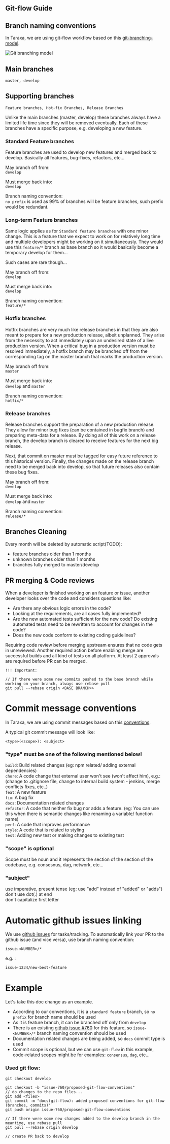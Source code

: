 Git-flow Guide
-------------------

## Branch naming conventions

In Taraxa, we are using git-flow workflow based on this [git-branching-model](https://nvie.com/posts/a-successful-git-branching-model/).

![Git branching model](./images/git_model.png?raw=true "Git branching model")

## Main branches
    master, develop

## Supporting branches
    Feature branches, Hot-fix Branches, Release Branches
Unlike the main branches (master, develop) these branches always have a limited life time since they will be removed eventually.
Each of these branches have a specific purpose, e.g. developing a new feature.

### Standard Feature branches

Feature branches are used to develop new features and merged back to develop. Basically all features, bug-fixes, refactors, etc...

May branch off from:  
`develop`

Must merge back into:  
`develop`

Branch naming convention:  
`no prefix` is used as 99% of branches will be feature branches, such prefix would be redundant.

### Long-term Feature branches

Same logic applies as for `Standard feature branches` with one minor change. This is a feature that we expect to work on for
relatively long time and multiple developers might be working on it simultaneously. They would use this `feature/*` branch as base branch so it would
basically become a temporary develop for them...  

Such cases are rare though...

May branch off from:  
`develop`

Must merge back into:  
`develop`

Branch naming convention:  
`feature/*`


### Hotfix branches

Hotfix branches are very much like release branches in that they are also meant to prepare for a new production release, albeit unplanned.
They arise from the necessity to act immediately upon an undesired state of a live production version.
When a critical bug in a production version must be resolved immediately, a hotfix branch may be branched off from the corresponding tag on the master branch that marks the production version.

May branch off from:  
`master`

Must merge back into:  
`develop` and `master`

Branch naming convention:  
`hotfix/*`


### Release branches

Release branches support the preparation of a new production release. They allow for minor bug fixes (can be contained in bugfix branch) and preparing
meta-data for a release. By doing all of this work on a release branch, the develop branch is cleared to receive features for the next big release.

Next, that commit on master must be tagged for easy future reference to this historical version. Finally, the changes
made on the release branch need to be merged back into develop, so that future releases also contain these bug fixes.

May branch off from:  
`develop`

Must merge back into:  
`develop` and `master`

Branch naming convention:  
`release/*`

## Branches Cleaning
Every month will be deleted by automatic script(TODO):
- feature branches older than 1 months
- unknown branches older than 1 months
- branches fully merged to master/develop


## PR merging & Code reviews
When a developer is finished working on an feature or issue, another developer looks over the code and considers questions like:
- Are there any obvious logic errors in the code?
- Looking at the requirements, are all cases fully implemented?
- Are the new automated tests sufficient for the new code? Do existing automated tests need to be rewritten to account for changes in the code?
- Does the new code conform to existing coding guidelines?

Requiring code review before merging upstream ensures that no code gets in unreviewed. Another required action before enabling merge are successful
builds and all kind of tests on all platform. At least 2 approvals are required before PR can be merged.

    !!! Important:

    // If there were some new commits pushed to the base branch while working on your branch, always use rebase pull
    git pull --rebase origin <BASE BRANCH>>

# Commit message conventions

In Taraxa, we are using commit messages based on this [conventions](http://karma-runner.github.io/1.0/dev/git-commit-msg.html).

A typical git commit message will look like:

    <type>(<scope>): <subject>

### "type" must be one of the following mentioned below!
`build`: Build related changes (eg: npm related/ adding external dependencies)    
`chore`: A code change that external user won't see (won't affect him), e.g.: (change to .gitignore file, change to internal build system - jenkins, merge conflicts fixes, etc..)  
`feat`: A new feature  
`fix`: A bug fix  
`docs`: Documentation related changes  
`refactor`: A code that neither fix bug nor adds a feature. (eg: You can use this when there is semantic changes like renaming a variable/ function name)  
`perf`: A code that improves performance  
`style`: A code that is related to styling  
`test`: Adding new test or making changes to existing test

### "scope" is optional
Scope must be noun and it represents the section of the section of the codebase, e.g. consesnus, dag, network, etc...

### "subject"
use imperative, present tense (eg: use "add" instead of "added" or "adds")  
don't use dot(.) at end  
don't capitalize first letter


# Automatic github issues linking
We use [github issues](https://github.com/Taraxa-project/taraxa-node/issues) for tasks/tracking. To automatically link your PR to the
github issue (and vice versa), use branch naming convention:

`issue-<NUMBER>/*`

e.g. :

    issue-1234/new-best-feature

# Example

Let's take this doc change as an example.

- According to our conventions, it is a `standard feature` branch, so `no prefix` for branch name should be used
- As it is feature branch, it can be branched off only from `develop`
- There is an existing [github issue #760](https://github.com/Taraxa-project/taraxa-node/issues/760) for this feature,
  so `issue-<NUMBER>/*` branch naming convention should be used
- Documentation related changes are being added, so `docs` commit type is used
- Commit scope is optional, but we can use `git-flow` in this example, code-related scopes might be for examples: `consensus`, `dag`, etc...

### Used git flow:

    git checkout develop
    
    git checkout -b "issue-760/proposed-git-flow-conventions"
    // do changes to the repo files...
    git add <files>
    git commit -m "docs(git-flow): added proposed conventions for git-flow (branches, commits)"
    git push origin issue-760/proposed-git-flow-conventions
    
    // If there were some new changes added to the develop branch in the meantime, use rebase pull
    git pull --rebase origin develop

    // create PR back to develop

